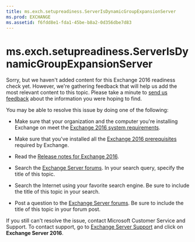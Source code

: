 ```yaml
---
title: ms.exch.setupreadiness.ServerIsDynamicGroupExpansionServer
ms.prod: EXCHANGE
ms.assetid: f6fdd8e1-fda1-45be-b8a2-0d356dbe7d83
---
```



# ms.exch.setupreadiness.ServerIsDynamicGroupExpansionServer

Sorry, but we haven't added content for this Exchange 2016 readiness check yet. However, we're gathering feedback that will help us add the most relevant content to this topic. Please take a minute to  [send us feedback](mailto:ExchangeHelpFeedback@microsoft.com) about the information you were hoping to find.
  
    
    

You may be able to resolve this issue by doing one of the following:
- Make sure that your organization and the computer you're installing Exchange on meet the  [Exchange 2016 system requirements](exchange-2016-system-requirements.md).
    
  
- Make sure that you've installed all the  [Exchange 2016 prerequisites](exchange-2016-prerequisites.md) required by Exchange.
    
  
- Read the  [Release notes for Exchange 2016](release-notes-for-exchange-2016.md).
    
  
- Search the  [Exchange Server forums](https://go.microsoft.com/fwlink/p/?LinkID=14927). In your search query, specify the title of this topic.
    
  
- Search the Internet using your favorite search engine. Be sure to include the title of this topic in your search.
    
  
- Post a question to the  [Exchange Server forums](https://go.microsoft.com/fwlink/p/?LinkID=14927). Be sure to include the title of this topic in your forum post.
    
  
If you still can't resolve the issue, contact Microsoft Customer Service and Support. To contact support, go to  [Exchange Server Support](https://go.microsoft.com/fwlink/p/?LinkId=402506) and click on **Exchange Server 2016**.
